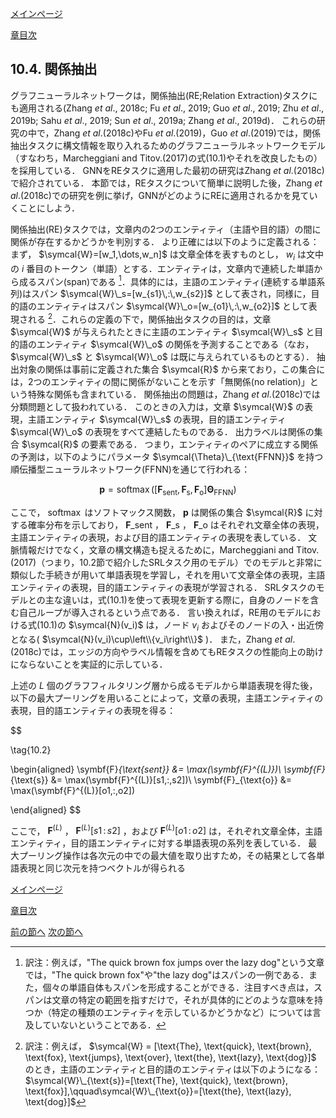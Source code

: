[メインページ](../../index.markdown)

[章目次](./chap10.md)
## 10.4. 関係抽出

グラフニューラルネットワークは，関係抽出(RE;Relation Extraction)タスクにも適用される(Zhang *et al*., 2018c; Fu *et al*., 2019; Guo *et al*., 2019; Zhu *et al*., 2019b; Sahu *et al*., 2019; Sun *et al*., 2019a; Zhang *et al*., 2019d)． これらの研究の中で，Zhang *et al*.(2018c)やFu *et al*.(2019)，Guo *et al*.(2019)では，関係抽出タスクに構文情報を取り入れるためのグラフニューラルネットワークモデル（すなわち，Marcheggiani and Titov.(2017)の式(10.1)やそれを改良したもの）を採用している． GNNをREタスクに適用した最初の研究はZhang *et al*.(2018c)で紹介されている． 本節では，REタスクについて簡単に説明した後，Zhang *et al*.(2018c)での研究を例に挙げ，GNNがどのようにREに適用されるかを見ていくことにしよう．

関係抽出(RE)タスクでは，文章内の2つのエンティティ（主語や目的語）の間に関係が存在するかどうかを判別する． より正確には以下のように定義される：まず， $\symcal{W}=[w_1,\dots,w_n]$ は文章全体を表すものとし， $w_i$ は文中の $i$ 番目のトークン（単語）とする．エンティティは，文章内で連続した単語から成るスパン(span)である
[^4]．具体的には，主語のエンティティ(連続する単語系列)はスパン $\symcal{W}\_s=[w_{s1}\,:\,w_{s2}]$ として表され，同様に，目的語のエンティティはスパン $\symcal{W}\_o=[w_{o1}\,:\,w_{o2}]$ として表現される
[^5]．これらの定義の下で，関係抽出タスクの目的は，文章 $\symcal{W}$ が与えられたときに主語のエンティティ $\symcal{W}\_s$ と目的語のエンティティ $\symcal{W}\_o$ の関係を予測することである（なお， $\symcal{W}\_s$ と $\symcal{W}\_o$ は既に与えられているものとする）． 抽出対象の関係は事前に定義された集合 $\symcal{R}$ から来ており，この集合には，2つのエンティティの間に関係がないことを示す「無関係(no relation)」という特殊な関係も含まれている． 関係抽出の問題は，Zhang *et al*.(2018c)では分類問題として扱われている． このときの入力は，文章 $\symcal{W}$ の表現，主語エンティティ $\symcal{W}\_s$ の表現，目的語エンティティ $\symcal{W}\_o$ の表現をすべて連結したものである． 出力ラベルは関係の集合 $\symcal{R}$ の要素である． つまり，エンティティのペアに成立する関係の予測は，以下のようにパラメータ $\symcal{\Theta}\_{\text{FFNN}}$ を持つ順伝播型ニューラルネットワーク(FFNN)を通じて行われる：  

$$
 \symbf{p} = \operatorname{softmax}([\symbf{F}_{\text{sent}}, \symbf{F}_{\text{s}}, \symbf{F}_{\text{o}}]\symbf{\Theta}_{\text{FFNN}}) $$


  ここで， $\operatorname{softmax}$ はソフトマックス関数， $\symbf{p}$ は関係の集合 $\symcal{R}$ に対する確率分布を示しており， $\symbf{F}\_{\text{sent}}$ ， $\symbf{F}\_{\text{s}}$ ， $\symbf{F}\_{\text{o}}$ はそれぞれ文章全体の表現，主語エンティティの表現，および目的語エンティティの表現を表している． 文脈情報だけでなく，文章の構文構造も捉えるために，Marcheggiani and Titov.(2017)（つまり，10.2節で紹介したSRLタスク用のモデル）でのモデルと非常に類似した手続きが用いて単語表現を学習し，それを用いて文章全体の表現，主語エンティティの表現，目的語エンティティの表現が学習される． SRLタスクのモデルとの主な違いは，式(10.1)を使って表現を更新する際に，自身のノードを含む自己ループが導入されるという点である． 言い換えれば，RE用のモデルにおける式(10.1)の $\symcal{N}(v_i)$ は，ノード $v_i$ およびそのノードの入・出近傍となる( $\symcal{N}(v_i)\cup\left\\{v_i\right\\}$ )． また，Zhang *et al*.(2018c)では，エッジの方向やラベル情報を含めてもREタスクの性能向上の助けにならないことを実証的に示している．

上述の $L$ 個のグラフフィルタリング層から成るモデルから単語表現を得た後，以下の最大プーリングを用いることによって，文章の表現，主語エンティティの表現，目的語エンティティの表現を得る：

 $$
 
\tag{10.2}
    
\begin{aligned}
        \symbf{F}_{\text{sent}} &= \max(\symbf{F}^{(L)})\\
        \symbf{F}_{\text{s}} &= \max(\symbf{F}^{(L)}[s1\,:\,s2])\\
        \symbf{F}_{\text{o}} &= \max(\symbf{F}^{(L)}[o1\,:\,o2])
    
\end{aligned}
$$

 

ここで， $\symbf{F}^{(L)}$ ， $\symbf{F}^{(L)}[s1\,:\,s2]$ ，および $\symbf{F}^{(L)}[o1\,:\,o2]$ は，それぞれ文章全体，主語エンティティ，目的語エンティティに対する単語表現の系列を表している． 最大プーリング操作は各次元の中での最大値を取り出すため，その結果として各単語表現と同じ次元を持つベクトルが得られる


[メインページ](../../index.markdown)

[章目次](./chap10.md)

[前の節へ](./subsection_03.md) [次の節へ](./subsection_05.md)

[^4]: 訳注：例えば，"The quick brown fox jumps over the lazy dog"という文章では，"The quick brown fox"や"the lazy dog"はスパンの一例である．また，個々の単語自体もスパンを形成することができる．注目すべき点は，スパンは文章の特定の範囲を指すだけで，それが具体的にどのような意味を持つか（特定の種類のエンティティを示しているかどうかなど）については言及していないということである．
[^5]: 訳注：例えば，  $\symcal{W} = [\text{The}, \text{quick}, \text{brown}, \text{fox}, \text{jumps}, \text{over}, \text{the}, \text{lazy}, \text{dog}]$  のとき，主語のエンティティと目的語のエンティティは以下のようになる：  $\symcal{W}\_{\text{s}}=[\text{The}, \text{quick}, \text{brown}, \text{fox}],\qquad\symcal{W}\_{\text{o}}=[\text{the}, \text{lazy}, \text{dog}]$ 
